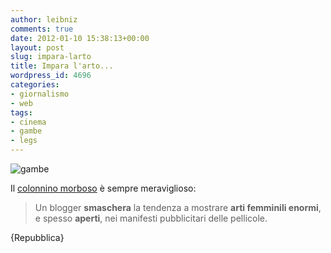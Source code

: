 ```yaml
---
author: leibniz
comments: true
date: 2012-01-10 15:38:13+00:00
layout: post
slug: impara-larto
title: Impara l'arto...
wordpress_id: 4696
categories:
- giornalismo
- web
tags:
- cinema
- gambe
- legs
---
```


![gambe](http://leibniz.me/wp-content/uploads/2012/01/legs.png)





Il [colonnino morboso](http://www.repubblica.it/spettacoli-e-cultura/2012/01/10/news/film_gambe-27670357/?ref=HRERO-1) è sempre meraviglioso:





> 
  
> 
> Un blogger **smaschera** la tendenza a mostrare **arti femminili enormi**, e spesso **aperti**, nei manifesti pubblicitari delle pellicole.
> 
> 






{Repubblica}



